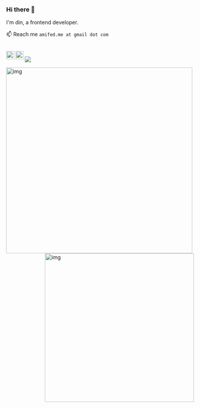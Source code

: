 ### Hi there 👋

I'm din, a frontend developer.

📫 Reach me `amifed.me at gmail dot com`

<br />

<a href="https://github.com/iamdin/">
  <img align="left" alt="yisar" width="22px" src="https://cdn.jsdelivr.net/npm/simple-icons@3.1.0/icons/github.svg" />
</a>
<a target="_blank" href="https://juejin.cn/user/817692381817880">
  <img align="left" title="掘金" alt="chokcoco" width="22px" src="https://github.com/chokcoco/chokcoco/blob/main/juejin.svg" />
</a>

![](https://visitor-badge.glitch.me/badge?page_id=iamdin.iamdin)


<img align="left" alt="img" width="500px" src="https://github-readme-stats.vercel.app/api?username=iamdin&hide=contribs,prs&count_private=false&show_icons=true&&theme=vue-dark" />

<img align="right" alt="img" width="400px" src="https://media.giphy.com/media/SWoSkN6DxTszqIKEqv/giphy.gif" />
